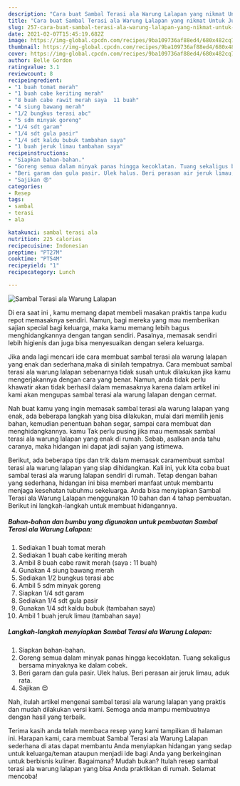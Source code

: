 ```yaml
---
description: "Cara buat Sambal Terasi ala Warung Lalapan yang nikmat Untuk Jualan"
title: "Cara buat Sambal Terasi ala Warung Lalapan yang nikmat Untuk Jualan"
slug: 257-cara-buat-sambal-terasi-ala-warung-lalapan-yang-nikmat-untuk-jualan
date: 2021-02-07T15:45:19.682Z
image: https://img-global.cpcdn.com/recipes/9ba109736af88ed4/680x482cq70/sambal-terasi-ala-warung-lalapan-foto-resep-utama.jpg
thumbnail: https://img-global.cpcdn.com/recipes/9ba109736af88ed4/680x482cq70/sambal-terasi-ala-warung-lalapan-foto-resep-utama.jpg
cover: https://img-global.cpcdn.com/recipes/9ba109736af88ed4/680x482cq70/sambal-terasi-ala-warung-lalapan-foto-resep-utama.jpg
author: Belle Gordon
ratingvalue: 3.1
reviewcount: 8
recipeingredient:
- "1 buah tomat merah"
- "1 buah cabe keriting merah"
- "8 buah cabe rawit merah saya  11 buah"
- "4 siung bawang merah"
- "1/2 bungkus terasi abc"
- "5 sdm minyak goreng"
- "1/4 sdt garam"
- "1/4 sdt gula pasir"
- "1/4 sdt kaldu bubuk tambahan saya"
- "1 buah jeruk limau tambahan saya"
recipeinstructions:
- "Siapkan bahan-bahan."
- "Goreng semua dalam minyak panas hingga kecoklatan. Tuang sekaligus bersama minyaknya ke dalam cobek."
- "Beri garam dan gula pasir. Ulek halus. Beri perasan air jeruk limau, aduk rata."
- "Sajikan 😍"
categories:
- Resep
tags:
- sambal
- terasi
- ala

katakunci: sambal terasi ala 
nutrition: 225 calories
recipecuisine: Indonesian
preptime: "PT27M"
cooktime: "PT54M"
recipeyield: "1"
recipecategory: Lunch

---
```



![Sambal Terasi ala Warung Lalapan](https://img-global.cpcdn.com/recipes/9ba109736af88ed4/680x482cq70/sambal-terasi-ala-warung-lalapan-foto-resep-utama.jpg)

Di era  saat ini , kamu memang dapat membeli masakan praktis tanpa kudu repot memasaknya sendiri. Namun, bagi mereka yang mau memberikan sajian special bagi keluarga, maka kamu memang lebih bagus menghidangkannya dengan tangan sendiri. Pasalnya, memasak sendiri lebih higienis dan juga bisa menyesuaikan dengan selera keluarga.

Jika anda lagi mencari ide cara membuat sambal terasi ala warung lalapan yang enak dan sederhana,maka di sinilah tempatnya. Cara membuat sambal terasi ala warung lalapan  sebenarnya tidak susah untuk dilakukan jika kamu mengerjakannya dengan cara yang benar. Namun, anda tidak perlu khawatir akan tidak berhasil dalam memasaknya 
karena dalam artikel ini kami akan mengupas sambal terasi ala warung lalapan dengan cermat.  



Nah buat kamu yang ingin memasak sambal terasi ala warung lalapan yang enak, ada beberapa langkah yang bisa dilakukan, mulai dari memilih jenis bahan, kemudian penentuan bahan segar, sampai cara membuat dan menghidangkannya. kamu Tak perlu pusing jika mau memasak sambal terasi ala warung lalapan yang enak di rumah. Sebab, asalkan anda  tahu caranya, maka hidangan ini dapat jadi sajian yang istimewa.

Berikut, ada beberapa tips dan trik dalam memasak caramembuat sambal terasi ala warung lalapan yang siap dihidangkan. Kali ini, yuk kita coba buat sambal terasi ala warung lalapan sendiri di rumah. Tetap dengan bahan yang sederhana, hidangan ini bisa memberi manfaat untuk membantu menjaga kesehatan tubuhmu sekeluarga. Anda bisa menyiapkan Sambal Terasi ala Warung Lalapan menggunakan 10 bahan dan 4 tahap pembuatan. Berikut ini langkah-langkah untuk membuat hidangannya.

<!--inarticleads1-->

##### Bahan-bahan dan bumbu yang digunakan untuk pembuatan Sambal Terasi ala Warung Lalapan:

1. Sediakan 1 buah tomat merah
1. Sediakan 1 buah cabe keriting merah
1. Ambil 8 buah cabe rawit merah (saya : 11 buah)
1. Gunakan 4 siung bawang merah
1. Sediakan 1/2 bungkus terasi abc
1. Ambil 5 sdm minyak goreng
1. Siapkan 1/4 sdt garam
1. Sediakan 1/4 sdt gula pasir
1. Gunakan 1/4 sdt kaldu bubuk (tambahan saya)
1. Ambil 1 buah jeruk limau (tambahan saya)




<!--inarticleads2-->

##### Langkah-langkah menyiapkan Sambal Terasi ala Warung Lalapan:

1. Siapkan bahan-bahan.
1. Goreng semua dalam minyak panas hingga kecoklatan. Tuang sekaligus bersama minyaknya ke dalam cobek.
1. Beri garam dan gula pasir. Ulek halus. Beri perasan air jeruk limau, aduk rata.
1. Sajikan 😍




Nah, itulah artikel mengenai  sambal terasi ala warung lalapan  yang praktis dan mudah dilakukan versi kami. Semoga anda mampu membuatnya dengan hasil yang terbaik. 

Terima kasih anda telah membaca resep yang kami tampilkan di halaman ini. Harapan kami, cara membuat  Sambal Terasi ala Warung Lalapan sederhana di atas dapat membantu Anda menyiapkan hidangan yang sedap untuk keluarga/teman ataupun menjadi ide bagi Anda yang berkeinginan untuk berbisnis kuliner. Bagaimana? Mudah bukan? Itulah resep sambal terasi ala warung lalapan yang bisa Anda praktikkan di rumah. Selamat mencoba!

